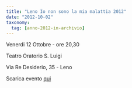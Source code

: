 ```yaml
---
title: "Leno Io non sono la mia malattia 2012"
date: "2012-10-02"
taxonomy: 
  tag: [anno-2012-in-archivio]
---
```


Venerdi 12 Ottobre - ore 20,30

Teatro Oratorio S. Luigi

Via Re Desiderio, 35 - Leno

Scarica evento [qui](http://198.211.122.197/diabetwp/wordpress/wp-content/uploads/2012/10/leno-2012.pdf)

